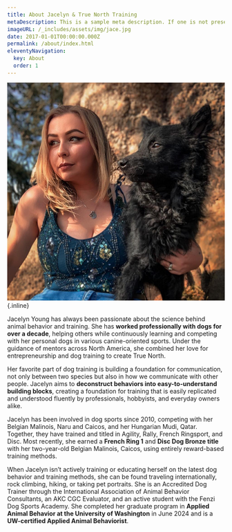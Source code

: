 ```yaml
---
title: About Jacelyn & True North Training
metaDescription: This is a sample meta description. If one is not present in your page/post's front matter, the default metadata.desciption will be used instead.
imageURL: /_includes/assets/img/jace.jpg
date: 2017-01-01T00:00:00.000Z
permalink: /about/index.html
eleventyNavigation:
  key: About
  order: 1
---
```

![Alt text](/_includes/assets/img/jaceprofile.jpg){.inline}

Jacelyn Young has always been passionate about the science behind animal behavior and training. She has **worked professionally with dogs for over a decade**, helping others while continuously learning and competing with her personal dogs in various canine-oriented sports. Under the guidance of mentors across North America, she combined her love for entrepreneurship and dog training to create True North.

Her favorite part of dog training is building a foundation for communication, not only between two species but also in how we communicate with other people. Jacelyn aims to **deconstruct behaviors into easy-to-understand building blocks**, creating a foundation for training that is easily replicated and understood fluently by professionals, hobbyists, and everyday owners alike.

Jacelyn has been involved in dog sports since 2010, competing with her Belgian Malinois, Naru and Caicos, and her Hungarian Mudi, Qatar. Together, they have trained and titled in Agility, Rally, French Ringsport, and Disc. Most recently, she earned a **French Ring 1** and **Disc Dog Bronze title** with her two-year-old Belgian Malinois, Caicos, using entirely reward-based training methods.

When Jacelyn isn’t actively training or educating herself on the latest dog behavior and training methods, she can be found traveling internationally, rock climbing, hiking, or taking pet portraits. She is an Accredited Dog Trainer through the International Association of Animal Behavior Consultants, an AKC CGC Evaluator, and an active student with the Fenzi Dog Sports Academy. She completed her graduate program in **Applied Animal Behavior at the University of Washington** in June 2024 and is a **UW-certified Applied Animal Behaviorist**.


